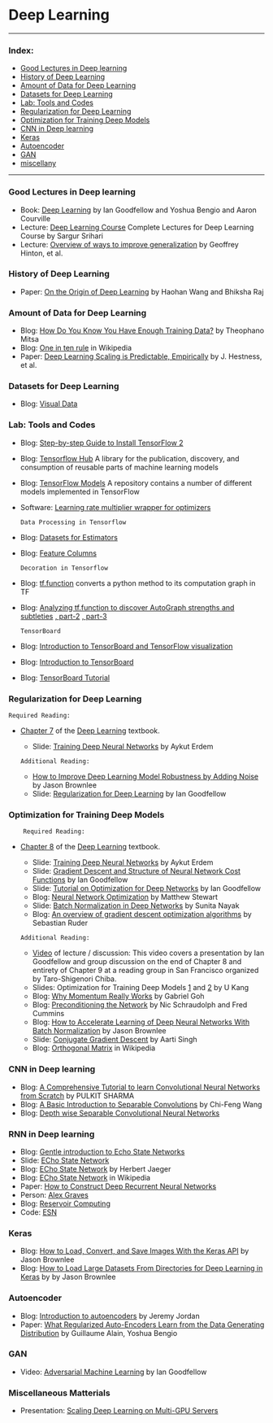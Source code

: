 # Deep Learning

---

### **Index:**
- [Good Lectures in Deep learning](#lecture)
- [History of Deep Learning](#history)
- [Amount of Data for Deep Learning](#size_data)
- [Datasets for Deep Learning](#datasets)
- [Lab: Tools and Codes](#lab)
- [Regularization for Deep Learning](#regularization)
- [Optimization for Training Deep Models](#optimization)
- [CNN in Deep learning ](#cnn)
- [Keras](#keras)
- [Autoencoder](#autoencoder)
- [GAN](#gan)
- [miscellany](#misc)


---

### <a name="lecture"></a>Good Lectures in Deep learning
   * Book: [Deep Learning](https://www.deeplearningbook.org) by Ian Goodfellow and Yoshua Bengio and Aaron Courville
   * Lecture: [Deep Learning Course](https://cedar.buffalo.edu/~srihari/CSE676/index.html) Complete Lectures for Deep Learning Course by Sargur Srihari
   * Lecture: [Overview of ways to improve generalization](http://www.cs.toronto.edu/~hinton/coursera/lecture9/lec9.pdf) by Geoffrey Hinton, et al.

### <a name="history"></a>History of Deep Learning  
  * Paper: [On the Origin of Deep Learning](https://arxiv.org/abs/1702.07800) by Haohan Wang and Bhiksha Raj
  
### <a name="size_data"></a>Amount of Data for Deep Learning  
* Blog: [How Do You Know You Have Enough Training Data?](https://towardsdatascience.com/how-do-you-know-you-have-enough-training-data-ad9b1fd679ee) by Theophano Mitsa
* Blog: [One in ten rule](https://en.wikipedia.org/wiki/One_in_ten_rule) in Wikipedia
* Paper: [Deep Learning Scaling is Predictable, Empirically](https://arxiv.org/pdf/1712.00409.pdf) by J. Hestness, et al.

### <a name="datasets"></a>Datasets for Deep Learning
  * Blog: [Visual Data](https://www.visualdata.io)


### <a name="lab"></a> Lab: Tools and Codes
  * Blog: [Step-by-step Guide to Install TensorFlow 2](https://medium.com/@cran2367/install-and-setup-tensorflow-2-0-2c4914b9a265)
  * Blog: [Tensorflow Hub](https://www.tensorflow.org/hub) A library for the publication, discovery, and consumption of reusable parts of machine learning models
  * Blog: [TensorFlow Models](https://github.com/tensorflow/models/) A repository contains a number of different models implemented in TensorFlow
  * Software: [Learning rate multiplier wrapper for optimizers](https://pypi.org/project/keras-lr-multiplier/)
  
    ```
    Data Processing in Tensorflow
    ```
  * Blog: [Datasets for Estimators](https://www.tensorflow.org/guide/datasets_for_estimators)
  * Blog: [Feature Columns](https://www.tensorflow.org/guide/feature_columns)
    ```
    Decoration in Tensorflow
    ```
  * Blog: [tf.function](https://www.tensorflow.org/beta/tutorials/eager/tf_function) converts a python method to its computation graph in TF
  * Blog: [Analyzing tf.function to discover AutoGraph strengths and subtleties](https://pgaleone.eu/tensorflow/tf.function/2019/05/10/dissecting-tf-function-part-1/)
  [, part-2](https://pgaleone.eu/tensorflow/tf.function/2019/04/03/dissecting-tf-function-part-2/)
  [, part-3](https://pgaleone.eu/tensorflow/tf.function/2019/05/10/dissecting-tf-function-part-3/)
  
     ```
    TensorBoard
    ```
   * Blog: [Introduction to TensorBoard and TensorFlow visualization](https://adventuresinmachinelearning.com/introduction-to-tensorboard-and-tensorflow-visualization/)
   * Blog: [Introduction to TensorBoard](https://www.easy-tensorflow.com/tf-tutorials/basics/introduction-to-tensorboard)
   * Blog: [TensorBoard Tutorial](https://www.datacamp.com/community/tutorials/tensorboard-tutorial)
  
### <a name="regularization"></a>Regularization for Deep Learning  
```
Required Reading:
```
* [Chapter 7](http://www.deeplearningbook.org/contents/regularization.html) of the [Deep Learning](http://www.deeplearningbook.org) textbook. <br>
    * Slide: [Training Deep Neural Networks](https://web.cs.hacettepe.edu.tr/~aykut/classes/spring2018/cmp784/slides/lec4-training-deep-nets.pdf) by Aykut Erdem

    ```
    Additional Reading:
    ```
    * [How to Improve Deep Learning Model Robustness by Adding Noise](https://machinelearningmastery.com/how-to-improve-deep-learning-model-robustness-by-adding-noise/) by Jason Brownlee 
    * Slide: [Regularization for Deep Learning](https://www.deeplearningbook.org/slides/07_regularization.pdf)  by Ian Goodfellow


### <a name="optimization"></a>Optimization for Training Deep Models  

```
    Required Reading:
```  

* [Chapter 8](http://www.deeplearningbook.org/contents/optimization.html) of the [Deep Learning](http://www.deeplearningbook.org) textbook. <br> 
    * Slide: [Training Deep Neural Networks](https://web.cs.hacettepe.edu.tr/~aykut/classes/spring2018/cmp784/slides/lec4-training-deep-nets.pdf) by Aykut Erdem
    * Slide: [Gradient Descent and Structure of Neural Network Cost Functions](https://www.deeplearningbook.org/slides/sgd_and_cost_structure.pdf) by Ian Goodfellow
    * Slide: [Tutorial on Optimization for Deep Networks](https://www.deeplearningbook.org/slides/dls_2016.pdf) by Ian Goodfellow    
    * Blog: [Neural Network Optimization](https://towardsdatascience.com/neural-network-optimization-7ca72d4db3e0) by Matthew Stewart  
    * Slide: [Batch Normalization in Deep Networks](https://www.learnopencv.com/batch-normalization-in-deep-networks/) by Sunita Nayak 
    * Blog: [An overview of gradient descent optimization algorithms](http://ruder.io/optimizing-gradient-descent/) by Sebastian Ruder
    
    ```
    Additional Reading:
    ```

   * [Video](https://www.youtube.com/watch?v=Xogn6veSyxA) of lecture / discussion: This video covers a presentation by Ian Goodfellow and group discussion on the end of Chapter 8 and entirety of Chapter 9 at a reading group in San Francisco organized by Taro-Shigenori Chiba. <br>
   * Slides: Optimization for Training Deep Models [1](https://datalab.snu.ac.kr/~ukang/courses/17S-DL/L15-opt.pdf)  and [2](https://datalab.snu.ac.kr/~ukang/courses/17S-DL/L16-opt-2.pdf) by U Kang 
   * Blog: [Why Momentum Really Works](https://distill.pub/2017/momentum/) by Gabriel Goh  
   * Blog: [Preconditioning the Network](https://cnl.salk.edu/~schraudo/teach/NNcourse/precond.html) by Nic Schraudolph and Fred Cummins  
   * Blog: [How to Accelerate Learning of Deep Neural Networks With Batch Normalization](https://machinelearningmastery.com/how-to-accelerate-learning-of-deep-neural-networks-with-batch-normalization/) by Jason Brownlee  
   * Slide: [Conjugate Gradient Descent](http://www.cs.cmu.edu/~pradeepr/convexopt/Lecture_Slides/conjugate_direction_methods.pdf) by Aarti Singh
   * Blog: [Orthogonal Matrix](https://en.wikipedia.org/wiki/Orthogonal_matrix) in Wikipedia

### <a name="cnn"></a>CNN in Deep learning 
* Blog: [A Comprehensive Tutorial to learn Convolutional Neural Networks from Scratch](https://www.analyticsvidhya.com/blog/2018/12/guide-convolutional-neural-network-cnn/) by PULKIT SHARMA
* Blog: [A Basic Introduction to Separable Convolutions](https://towardsdatascience.com/a-basic-introduction-to-separable-convolutions-b99ec3102728) by Chi-Feng Wang
* Blog: [Depth wise Separable Convolutional Neural Networks](https://www.geeksforgeeks.org/depth-wise-separable-convolutional-neural-networks/)

### <a name="rnn"></a>RNN in Deep learning 
  * Blog: [Gentle introduction to Echo State Networks](https://towardsdatascience.com/gentle-introduction-to-echo-state-networks-af99e5373c68)
  * Slide: [ECho State Network](http://didawiki.di.unipi.it/lib/exe/fetch.php/magistraleinformatica/aa2/rnn4-esn.pdf)
  * Blog: [ECho State Network](http://www.scholarpedia.org/article/Echo_state_network) by Herbert Jaeger
  * Blog: [ECho State Network](https://en.wikipedia.org/wiki/Echo_state_network) in Wikipedia
  * Paper: [How to Construct Deep Recurrent Neural Networks](https://arxiv.org/abs/1312.6026)
  * Person: [Alex Graves](https://www.cs.toronto.edu/~graves/)
  * Blog: [Reservoir Computing](https://www.researchgate.net/post/what_is_the_realitionship_between_deep_learning_methods_and_reservoir_computing_if_any)
  * Code: [ESN](https://github.com/ciortanmadalina/EchoStateNetwork/blob/master/EchoStateNetwork.ipynb)

### <a name="keras"></a>Keras
   * Blog: [How to Load, Convert, and Save Images With the Keras API](https://machinelearningmastery.com/how-to-load-convert-and-save-images-with-the-keras-api/) by Jason Brownlee
   * Blog: [How to Load Large Datasets From Directories for Deep Learning in Keras](https://machinelearningmastery.com/how-to-load-large-datasets-from-directories-for-deep-learning-with-keras/) by by Jason Brownlee

### <a name="autoencoder">Autoencoder
  * Blog: [Introduction to autoencoders](https://www.jeremyjordan.me/autoencoders/) by Jeremy Jordan
  * Paper: [What Regularized Auto-Encoders Learn from the Data Generating Distribution](https://arxiv.org/abs/1211.4246) by  Guillaume Alain, Yoshua Bengio

### <a name="gan"></a>GAN
  * Video: [Adversarial Machine Learning](https://videos.videoken.com/index.php/videos/aaai-2019-videos-invited-talk-ian-goodfellow-google-ai-adversarial-machine-learning/) by Ian Goodfellow 

### <a name="misc"></a>Miscellaneous Matterials
  * Presentation: [Scaling Deep Learning on Multi-GPU Servers](https://discan18.github.io/assets/presentations/peter.pdf)
